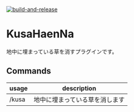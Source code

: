 [![build-and-release](https://github.com/Propromp/KusaHaenNa/actions/workflows/build-and-release.yml/badge.svg)](https://github.com/Propromp/KusaHaenNa/actions/workflows/build-and-release.yml)
# KusaHaenNa
地中に埋まっている草を消すプラグインです。
## Commands
|usage|description|
|-|-|
|/kusa|地中に埋まっている草を消します|
